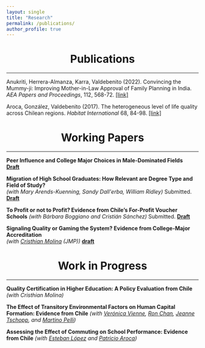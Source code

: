 ```yaml
---
layout: single
title: "Research"
permalink: /publications/
author_profile: true
---
```



# <center> Publications </center>
- - -

Anukriti, Herrera-Almanza, Karra, Valdebenito (2022). Convincing the Mummy-ji: Improving Mother-in-Law Approval of Family Planning in India. *AEA Papers and Proceedings*, 112, 568-72. [[link]](https://www.aeaweb.org/articles?id=10.1257/pandp.20221122)

Aroca, González, Valdebenito (2017). The heterogeneous level of life quality across Chilean regions. *Habitat International* 68, 84-98. [[link]](https://www.sciencedirect.com/science/article/pii/S0197397516307937)


# <center> Working Papers </center>
- - -

**Peer Influence and College Major Choices in Male-Dominated Fields** <br/>
**[Draft](https://rvaldebenito.github.io/files/valdebenito_jmp_peers_college.pdf)**

**Migration of High School Graduates: How Relevant are Degree Type and Field of Study?** <br/>
*(with Mary Arends-Kuenning, Sandy Dall'erba, William Ridley)* Submitted. 
**[Draft](https://rvaldebenito.github.io/files/valdebenito_et_al_migration_paper.pdf)**

**To Profit or not to Profit? Evidence from Chile’s For-Profit Voucher Schools**
*(with Bárbara Boggiano and Cristián Sánchez)* Submitted.
**[Draft](https://papers.ssrn.com/sol3/papers.cfm?abstract_id=5390405)**


**Signaling Quality or Gaming the System? Evidence from College-Major Accreditation** <br/>
*(with [Cristhian Molina](https://cmolinag.github.io/) (JMP))* 
**[draft](https://cmolinag.github.io/assets/pdf/JMP_SignalingorGaming.pdf)**




# <center> Work in Progress </center>
- - -

**Quality Certification in Higher Education: A Policy Evaluation from Chile** 
*(with Cristhian Molina)*

**The Effect of Transitory Environmental Factors on Human Capital Formation: Evidence from Chile**
*(with [Verónica Vienne](https://sites.google.com/view/veronicavienne/home), [Ron Chan](https://sites.google.com/site/ronhschan), [Jeanne Tschopp](https://jtschopp.com/), and [Martino Pelli](https://sites.google.com/site/martinopelli/home))*

**Assessing the Effect of Commuting on School Performance: Evidence from Chile** 
*(with [Esteban López](https://klesse.utsa.edu/research/curpr/_blocks/_staff/ochoa-lopez-esteban1.html) and [Patricio Aroca](https://scholar.google.com/citations?user=1cfyyTEAAAAJ&hl=pt-PT))*





